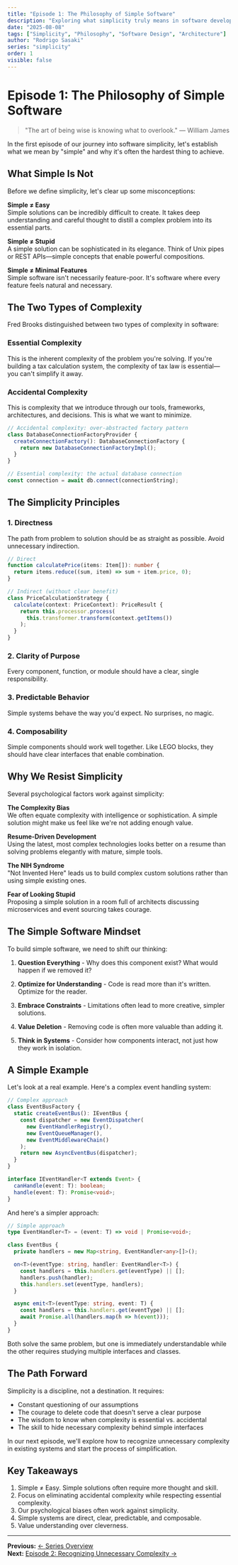 ```yaml
---
title: "Episode 1: The Philosophy of Simple Software"
description: "Exploring what simplicity truly means in software development and why it's both harder and more valuable than complexity."
date: "2025-08-08"
tags: ["Simplicity", "Philosophy", "Software Design", "Architecture"]
author: "Rodrigo Sasaki"
series: "simplicity"
order: 1
visible: false
---
```


# Episode 1: The Philosophy of Simple Software

> "The art of being wise is knowing what to overlook." — William James

In the first episode of our journey into software simplicity, let's establish what we mean by "simple" and why it's often the hardest thing to achieve.

## What Simple Is Not

Before we define simplicity, let's clear up some misconceptions:

**Simple ≠ Easy**  
Simple solutions can be incredibly difficult to create. It takes deep understanding and careful thought to distill a complex problem into its essential parts.

**Simple ≠ Stupid**  
A simple solution can be sophisticated in its elegance. Think of Unix pipes or REST APIs—simple concepts that enable powerful compositions.

**Simple ≠ Minimal Features**  
Simple software isn't necessarily feature-poor. It's software where every feature feels natural and necessary.

## The Two Types of Complexity

Fred Brooks distinguished between two types of complexity in software:

### Essential Complexity
This is the inherent complexity of the problem you're solving. If you're building a tax calculation system, the complexity of tax law is essential—you can't simplify it away.

### Accidental Complexity
This is complexity that we introduce through our tools, frameworks, architectures, and decisions. This is what we want to minimize.

```typescript
// Accidental complexity: over-abstracted factory pattern
class DatabaseConnectionFactoryProvider {
  createConnectionFactory(): DatabaseConnectionFactory {
    return new DatabaseConnectionFactoryImpl();
  }
}

// Essential complexity: the actual database connection
const connection = await db.connect(connectionString);
```

## The Simplicity Principles

### 1. Directness
The path from problem to solution should be as straight as possible. Avoid unnecessary indirection.

```typescript
// Direct
function calculatePrice(items: Item[]): number {
  return items.reduce((sum, item) => sum + item.price, 0);
}

// Indirect (without clear benefit)
class PriceCalculationStrategy {
  calculate(context: PriceContext): PriceResult {
    return this.processor.process(
      this.transformer.transform(context.getItems())
    );
  }
}
```

### 2. Clarity of Purpose
Every component, function, or module should have a clear, single responsibility.

### 3. Predictable Behavior
Simple systems behave the way you'd expect. No surprises, no magic.

### 4. Composability
Simple components should work well together. Like LEGO blocks, they should have clear interfaces that enable combination.

## Why We Resist Simplicity

Several psychological factors work against simplicity:

**The Complexity Bias**  
We often equate complexity with intelligence or sophistication. A simple solution might make us feel like we're not adding enough value.

**Resume-Driven Development**  
Using the latest, most complex technologies looks better on a resume than solving problems elegantly with mature, simple tools.

**The NIH Syndrome**  
"Not Invented Here" leads us to build complex custom solutions rather than using simple existing ones.

**Fear of Looking Stupid**  
Proposing a simple solution in a room full of architects discussing microservices and event sourcing takes courage.

## The Simple Software Mindset

To build simple software, we need to shift our thinking:

1. **Question Everything** - Why does this component exist? What would happen if we removed it?

2. **Optimize for Understanding** - Code is read more than it's written. Optimize for the reader.

3. **Embrace Constraints** - Limitations often lead to more creative, simpler solutions.

4. **Value Deletion** - Removing code is often more valuable than adding it.

5. **Think in Systems** - Consider how components interact, not just how they work in isolation.

## A Simple Example

Let's look at a real example. Here's a complex event handling system:

```typescript
// Complex approach
class EventBusFactory {
  static createEventBus(): IEventBus {
    const dispatcher = new EventDispatcher(
      new EventHandlerRegistry(),
      new EventQueueManager(),
      new EventMiddlewareChain()
    );
    return new AsyncEventBus(dispatcher);
  }
}

interface IEventHandler<T extends Event> {
  canHandle(event: T): boolean;
  handle(event: T): Promise<void>;
}
```

And here's a simpler approach:

```typescript
// Simple approach
type EventHandler<T> = (event: T) => void | Promise<void>;

class EventBus {
  private handlers = new Map<string, EventHandler<any>[]>();

  on<T>(eventType: string, handler: EventHandler<T>) {
    const handlers = this.handlers.get(eventType) || [];
    handlers.push(handler);
    this.handlers.set(eventType, handlers);
  }

  async emit<T>(eventType: string, event: T) {
    const handlers = this.handlers.get(eventType) || [];
    await Promise.all(handlers.map(h => h(event)));
  }
}
```

Both solve the same problem, but one is immediately understandable while the other requires studying multiple interfaces and classes.

## The Path Forward

Simplicity is a discipline, not a destination. It requires:

- Constant questioning of our assumptions
- The courage to delete code that doesn't serve a clear purpose
- The wisdom to know when complexity is essential vs. accidental
- The skill to hide necessary complexity behind simple interfaces

In our next episode, we'll explore how to recognize unnecessary complexity in existing systems and start the process of simplification.

## Key Takeaways

1. Simple ≠ Easy. Simple solutions often require more thought and skill.
2. Focus on eliminating accidental complexity while respecting essential complexity.
3. Our psychological biases often work against simplicity.
4. Simple systems are direct, clear, predictable, and composable.
5. Value understanding over cleverness.

---

**Previous:** [← Series Overview](/blog/simplicity/)  
**Next:** [Episode 2: Recognizing Unnecessary Complexity →](/blog/simplicity/complexity/)